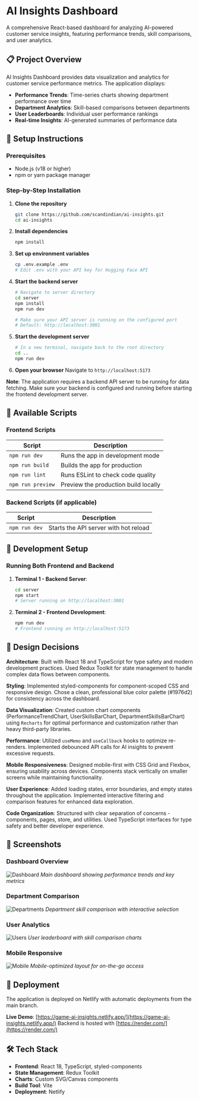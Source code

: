 # AI Insights Dashboard

A comprehensive React-based dashboard for analyzing AI-powered customer service insights, featuring performance trends, skill comparisons, and user analytics.

## 📋 Project Overview

AI Insights Dashboard provides data visualization and analytics for customer service performance metrics. The application displays:

- **Performance Trends**: Time-series charts showing department performance over time
- **Department Analytics**: Skill-based comparisons between departments
- **User Leaderboards**: Individual user performance rankings
- **Real-time Insights**: AI-generated summaries of performance data

## 🚀 Setup Instructions

### Prerequisites

- Node.js (v18 or higher)
- npm or yarn package manager

### Step-by-Step Installation

1. **Clone the repository**

   ```bash
   git clone https://github.com/scandindian/ai-insights.git
   cd ai-insights
   ```

2. **Install dependencies**

   ```bash
   npm install
   ```

3. **Set up environment variables**

   ```bash
   cp .env.example .env
   # Edit .env with your API key for Hugging Face API
   ```

4. **Start the backend server**

   ```bash
   # Navigate to server directory
   cd server
   npm install
   npm run dev

   # Make sure your API server is running on the configured port
   # Default: http://localhost:3001
   ```

5. **Start the development server**

   ```bash
   # In a new terminal, navigate back to the root directory
   cd ..
   npm run dev
   ```

6. **Open your browser**
   Navigate to `http://localhost:5173`

**Note**: The application requires a backend API server to be running for data fetching. Make sure your backend is configured and running before starting the frontend development server.

## 📜 Available Scripts

### Frontend Scripts

| Script            | Description                          |
| ----------------- | ------------------------------------ |
| `npm run dev`     | Runs the app in development mode     |
| `npm run build`   | Builds the app for production        |
| `npm run lint`    | Runs ESLint to check code quality    |
| `npm run preview` | Preview the production build locally |

### Backend Scripts (if applicable)

| Script        | Description                           |
| ------------- | ------------------------------------- |
| `npm run dev` | Starts the API server with hot reload |

## 🔧 Development Setup

### Running Both Frontend and Backend

1. **Terminal 1 - Backend Server**:

   ```bash
   cd server
   npm start
   # Server running on http://localhost:3001
   ```

2. **Terminal 2 - Frontend Development**:
   ```bash
   npm run dev
   # Frontend running on http://localhost:5173
   ```

## 🎨 Design Decisions

**Architecture**: Built with React 18 and TypeScript for type safety and modern development practices. Used Redux Toolkit for state management to handle complex data flows between components.

**Styling**: Implemented styled-components for component-scoped CSS and responsive design. Chose a clean, professional blue color palette (#1976d2) for consistency across the dashboard.

**Data Visualization**: Created custom chart components (PerformanceTrendChart, UserSkillsBarChart, DepartmentSkillsBarChart) using `Recharts` for optimal performance and customization rather than heavy third-party libraries.

**Performance**: Utilized `useMemo` and `useCallback` hooks to optimize re-renders. Implemented debounced API calls for AI insights to prevent excessive requests.

**Mobile Responsiveness**: Designed mobile-first with CSS Grid and Flexbox, ensuring usability across devices. Components stack vertically on smaller screens while maintaining functionality.

**User Experience**: Added loading states, error boundaries, and empty states throughout the application. Implemented interactive filtering and comparison features for enhanced data exploration.

**Code Organization**: Structured with clear separation of concerns - components, pages, store, and utilities. Used TypeScript interfaces for type safety and better developer experience.

## 📱 Screenshots

### Dashboard Overview

![Dashboard](./screenshots/dashboard.png)
_Main dashboard showing performance trends and key metrics_

### Department Comparison

![Departments](./screenshots/departments.png)
_Department skill comparison with interactive selection_

### User Analytics

![Users](./screenshots/users.png)
_User leaderboard with skill comparison charts_

### Mobile Responsive

![Mobile](./screenshots/mobile.png)
_Mobile-optimized layout for on-the-go access_

## 🚀 Deployment

The application is deployed on Netlify with automatic deployments from the main branch.

**Live Demo**: [https://game-ai-insights.netlify.app/](https://game-ai-insights.netlify.app/)
Backend is hosted with [https://render.com/](https://render.com/)

## 🛠 Tech Stack

- **Frontend**: React 18, TypeScript, styled-components
- **State Management**: Redux Toolkit
- **Charts**: Custom SVG/Canvas components
- **Build Tool**: Vite
- **Deployment**: Netlify
